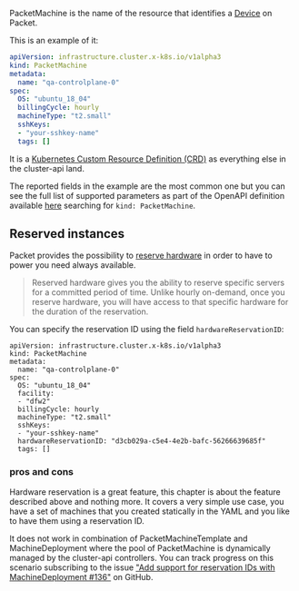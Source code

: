 PacketMachine is the name of the resource that identifies a
[Device](packetDeviceAPI) on Packet.

This is an example of it:

```yaml
apiVersion: infrastructure.cluster.x-k8s.io/v1alpha3
kind: PacketMachine
metadata:
  name: "qa-controlplane-0"
spec:
  OS: "ubuntu_18_04"
  billingCycle: hourly
  machineType: "t2.small"
  sshKeys:
  - "your-sshkey-name"
  tags: []
```

It is a [Kubernetes Custom Resource Definition (CRD)](crd-docs) as everything
else in the cluster-api land.

The reported fields in the example are the most common one but you can see the
full list of supported parameters as part of the OpenAPI definition available
[here](config/resources/crd/bases/infrastructure.cluster.x-k8s.io_packetmachines.yaml)
searching for `kind: PacketMachine`.

## Reserved instances

Packet provides the possibility to [reserve
hardware](packet-docs-reserved-hardware) in order to have to power you need
always available.

> Reserved hardware gives you the ability to reserve specific servers for a
> committed period of time. Unlike hourly on-demand, once you reserve hardware,
> you will have access to that specific hardware for the duration of the
> reservation.

You can specify the reservation ID using the field `hardwareReservationID`:

```
apiVersion: infrastructure.cluster.x-k8s.io/v1alpha3
kind: PacketMachine
metadata:
  name: "qa-controlplane-0"
spec:
  OS: "ubuntu_18_04"
  facility:
  - "dfw2"
  billingCycle: hourly
  machineType: "t2.small"
  sshKeys:
  - "your-sshkey-name"
  hardwareReservationID: "d3cb029a-c5e4-4e2b-bafc-56266639685f"
  tags: []
```

### pros and cons

Hardware reservation is a great feature, this chapter is about the feature
described above and nothing more.
It covers a very simple use case, you have a set of machines that you created
statically in the YAML and you like to have them using a reservation ID.

It does not work in combination of PacketMachineTemplate and MachineDeployment
where the pool of PacketMachine is dynamically managed by the cluster-api
controllers. You can track progress on this scenario subscribing to the issue
["Add support for reservation IDs with MachineDeployment #136"](github-issue-resid-dynamic) on GitHub.

[packetDeviceAPI]: https://www.packet.com/developers/api/devices/#devices-createDevice
[crd-docs]: https://github.com/packethost/cluster-api-provider-packet/blob/master/config/resources/crd/bases/infrastructure.cluster.x-k8s.io_packetmachines.yaml
[openapi-types]: https://kubernetes.io/docs/concepts/extend-kubernetes/api-extension/custom-resources/
[packet-docs-reserved-hardware]: https://www.packet.com/developers/docs/getting-started/deployment-options/reserved-hardware/
[github-issue-resid-dynamic]: https://github.com/packethost/cluster-api-provider-packet/issues/136
